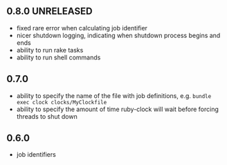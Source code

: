 ## 0.8.0 UNRELEASED

* fixed rare error when calculating job identifier
* nicer shutdown logging, indicating when shutdown process begins and ends
* ability to run rake tasks
* ability to run shell commands

## 0.7.0

* ability to specify the name of the file with job definitions, e.g. `bundle exec clock clocks/MyClockfile`
* ability to specify the amount of time ruby-clock will wait before forcing threads to shut down

## 0.6.0

* job identifiers
